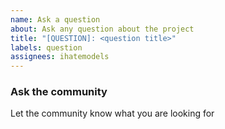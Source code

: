 ```yaml
---
name: Ask a question
about: Ask any question about the project
title: "[QUESTION]: <question title>"
labels: question
assignees: ihatemodels
---
```


### **Ask the community**

Let the community know what you are looking for

